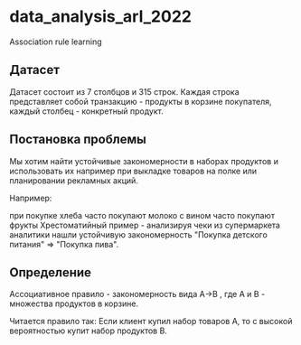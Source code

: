 # data_analysis_arl_2022
Association rule learning

## Датасет
Датасет состоит из 7 столбцов и 315 строк. Каждая строка представляет собой транзакцию - продукты в корзине покупателя, каждый столбец - конкретный продукт.

## Постановка проблемы
Мы хотим найти устойчивые закономерности в наборах продуктов и использовать их например при выкладке товаров на полке или планировании рекламных акций.

Например:

при покупке хлеба часто покупают молоко
с вином часто покупают фрукты
Хрестоматийный пример - анализируя чеки из супермаркета аналитики нашли устойчивую закономерность "Покупка детского питания" => "Покупка пива".

## Определение

Ассоциативное правило - закономерность вида  A→B , где A и B - множества продуктов в корзине.

Читается правило так: Если клиент купил набор товаров A, то с высокой вероятностью купит набор продуктов B.
